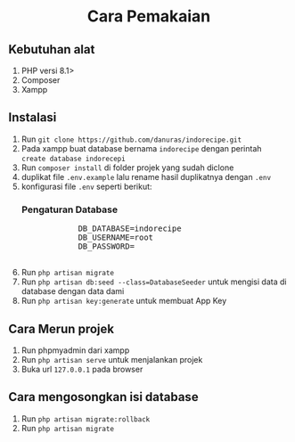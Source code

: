 <center><h1>Cara Pemakaian</h1></center>

<h2>Kebutuhan alat</h2>
<ol>
<li>PHP versi 8.1&gt;</li>
<li>Composer</li>
<li>Xampp</li>
</ol>

<h2>Instalasi</h2>
<ol>
    <li>Run <code style="white-space: pre;">git clone https://github.com/danuras/indorecipe.git</code></li>
    <li>Pada xampp buat database bernama <code style="white-space: pre;">indorecipe</code> dengan perintah <code style="white-space: pre;">create database indorecepi</code></li>
<li>Run <code style="white-space: pre;">composer install</code> di folder projek yang sudah diclone</li>
    <li>duplikat file <code style="white-space: pre;">.env.example</code> lalu rename hasil duplikatnya dengan <code style="white-space: pre;">.env</code></li>
    <li>konfigurasi file <code style="white-space: pre;">.env</code> seperti berikut:
        <h3>Pengaturan Database</h3>
        <pre>
            DB_DATABASE=indorecipe
            DB_USERNAME=root
            DB_PASSWORD=
        </pre>
    </li>

<li>Run <code style="white-space: pre;">php artisan migrate</code></li>
<li>Run <code style="white-space: pre;">php artisan db:seed --class=DatabaseSeeder</code> untuk mengisi data di database dengan data dami</li>
<li>Run <code style="white-space: pre;">php artisan key:generate</code> untuk membuat App Key</li>
</ol>

<h2>Cara Merun projek</h2>
<ol>
    <li>Run phpmyadmin dari xampp</li>
    <li>Run <code style="white-space: pre;">php artisan serve</code> untuk menjalankan projek</li>
    <li>Buka url <code style="white-space: pre;">127.0.0.1</code> pada browser</li>
</ol>

<h2>Cara mengosongkan isi database</h2>
<ol>
    <li>Run <code style="white-space: pre;">php artisan migrate:rollback</code></li>
    <li>Run <code style="white-space: pre;">php artisan migrate</code></li>
</ol>

